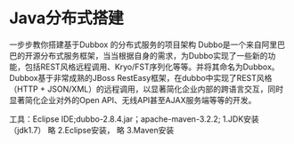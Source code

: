 # Java分布式搭建
一步步教你搭建基于Dubbox 的分布式服务的项目架构
Dubbo是一个来自阿里巴巴的开源分布式服务框架，当当根据自身的需求，为Dubbo实现了一些新的功能，包括REST风格远程调用、Kryo/FST序列化等等。并将其命名为Dubbox。
Dubbox基于非常成熟的JBoss RestEasy框架，在dubbo中实现了REST风格（HTTP + JSON/XML）的远程调用，以显著简化企业内部的跨语言交互，同时显著简化企业对外的Open API、无线API甚至AJAX服务端等等的开发。

工具：Eclipse IDE;dubbo-2.8.4.jar；apache-maven-3.2.2;
1.JDK安装（jdk1.7）
略
2.Eclipse安装，
略
3.Maven安装
